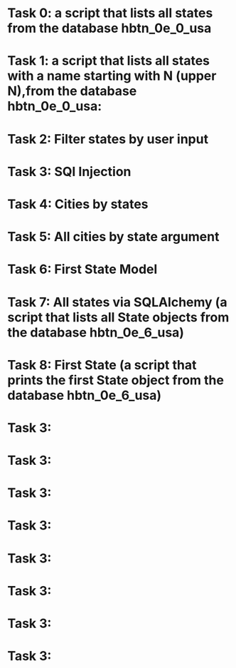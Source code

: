 # Task 0: a script that lists all states from the database hbtn_0e_0_usa
# Task 1: a script that lists all states with a name starting with N (upper N),from the database hbtn_0e_0_usa:
# Task 2: Filter states by user input
# Task 3: SQl Injection
# Task 4: Cities by states
# Task 5: All cities by state argument
# Task 6: First State Model
# Task 7: All states via SQLAlchemy (a script that lists all State objects from the database hbtn_0e_6_usa)
# Task 8: First State (a script that prints the first State object from the database hbtn_0e_6_usa)
# Task 3:
# Task 3:
# Task 3:
# Task 3:
# Task 3:
# Task 3:
# Task 3:
# Task 3: